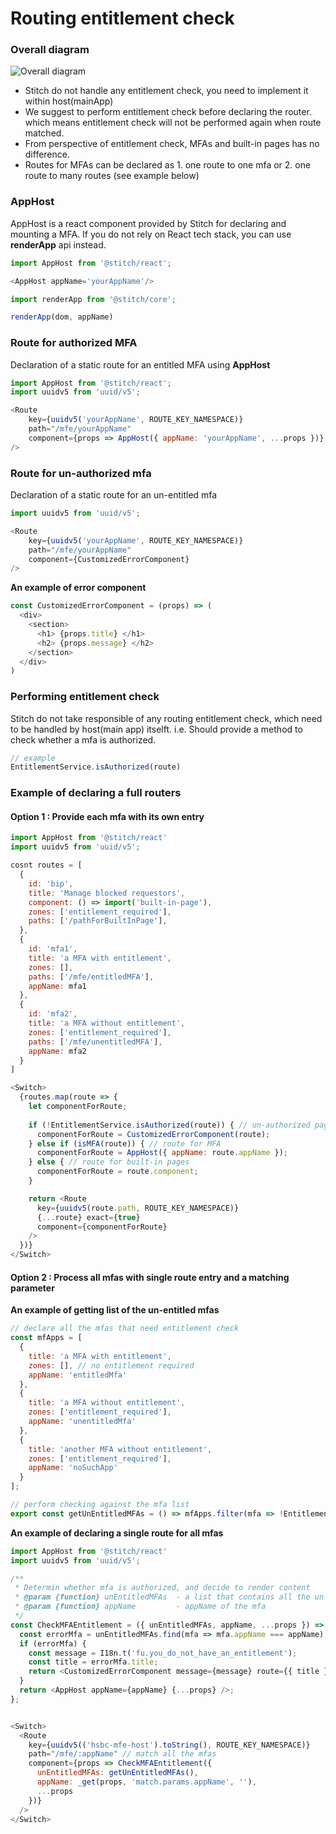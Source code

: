 # Routing entitlement check

### Overall diagram
![Overall diagram](https://alm-github.systems.uk.hsbc/Net-UI/stitch/raw/HEAD/docs/assets/route_entitlement.png "Overall diagram")

- Stitch do not handle any entitlement check, you need to implement it within host(mainApp)
- We suggest to perform entitlement check before declaring the router. which means entitlement check will not be performed again when route matched.
- From perspective of entitlement check, MFAs and built-in pages has no difference.
- Routes for MFAs can be declared as 1. one route to one mfa or 2. one route to many routes (see example below)


### AppHost

AppHost is a react component provided by Stitch for declaring and mounting a MFA. If you do not rely on React tech stack, you can use **renderApp** api instead. 

```js
import AppHost from '@stitch/react';

<AppHost appName='yourAppName'/>
```

```js
import renderApp from '@stitch/core';

renderApp(dom, appName)
```


### Route for authorized MFA

Declaration of a static route for an entitled MFA using **AppHost**
```js
import AppHost from '@stitch/react';
import uuidv5 from 'uuid/v5';

<Route
    key={uuidv5('yourAppName', ROUTE_KEY_NAMESPACE)}
    path="/mfe/yourAppName"
    component={props => AppHost({ appName: 'yourAppName', ...props })}
/>
```
       
### Route for un-authorized mfa
Declaration of  a static route for an un-entitled mfa

```js
import uuidv5 from 'uuid/v5';

<Route
    key={uuidv5('yourAppName', ROUTE_KEY_NAMESPACE)}
    path="/mfe/yourAppName"
    component={CustomizedErrorComponent}
/>
```

**An example of error component**
```js
const CustomizedErrorComponent = (props) => (
  <div>
    <section>
      <h1> {props.title} </h1>
      <h2> {props.message} </h2>
    </section>
  </div>
)
```

### Performing entitlement check 
Stitch do not take responsible of any routing entitlement check, which need to be handled by host(main app) itselft.
i.e. Should provide a method to check whether a mfa is authorized.
```js
// example 
EntitlementService.isAuthorized(route)
```

### Example of declaring a full routers
#### Option 1 : Provide each mfa with its own entry
```js
import AppHost from '@stitch/react'
import uuidv5 from 'uuid/v5';

cosnt routes = [
  {
    id: 'bip',
    title: 'Manage blocked requestors',
    component: () => import('built-in-page'),
    zones: ['entitlement_required'],
    paths: ['/pathForBuiltInPage'],
  },
  {
    id: 'mfa1',
    title: 'a MFA with entitlement',
    zones: [],
    paths: ['/mfe/entitledMFA'],
    appName: mfa1
  },
  {
    id: 'mfa2',
    title: 'a MFA without entitlement',
    zones: ['entitlement_required'],
    paths: ['/mfe/unentitledMFA'],
    appName: mfa2
  }
]

<Switch>
  {routes.map(route => {
    let componentForRoute;
    
    if (!EntitlementService.isAuthorized(route)) { // un-authorized page
      componentForRoute = CustomizedErrorComponent(route);
    } else if (isMFA(route)) { // route for MFA
      componentForRoute = AppHost({ appName: route.appName });
    } else { // route for built-in pages
      componentForRoute = route.component;
    }

    return <Route
      key={uuidv5(route.path, ROUTE_KEY_NAMESPACE)}
      {...route} exact={true}
      component={componentForRoute}
    />
  })}
</Switch>
```

#### Option 2 : Process all mfas with single route entry and a matching parameter

**An example of getting list of the un-entitled mfas**
```js
// declare all the mfas that need entitlement check
const mfApps = [
  {
    title: 'a MFA with entitlement',
    zones: [], // no entitlement required
    appName: 'entitledMfa'
  },
  {
    title: 'a MFA without entitlement',
    zones: ['entitlement_required'],
    appName: 'unentitledMfa'
  },
  {
    title: 'another MFA without entitlement',
    zones: ['entitlement_required'],
    appName: 'noSuchApp'
  }
];

// perform checking against the mfa list
export const getUnEntitledMFAs = () => mfApps.filter(mfa => !EntitlementService.isAuthorized(mfa));
```

**An example of declaring a single route for all mfas**
```js
import AppHost from '@stitch/react'
import uuidv5 from 'uuid/v5';

/**
 * Determin whether mfa is authorized, and decide to render content
 * @param {function} unEntitledMFAs  - a list that contains all the un-entitled mfas
 * @param {function} appName         - appName of the mfa
 */
const CheckMFAEntitlement = ({ unEntitledMFAs, appName, ...props }) => {
  const errorMfa = unEntitledMFAs.find(mfa => mfa.appName === appName);
  if (errorMfa) {
    const message = I18n.t('fu.you_do_not_have_an_entitlement');
    const title = errorMfa.title;
    return <CustomizedErrorComponent message={message} route={{ title }} />;
  }
  return <AppHost appName={appName} {...props} />;
};


<Switch>
  <Route
    key={uuidv5(('hsbc-mfe-host').toString(), ROUTE_KEY_NAMESPACE)}
    path="/mfe/:appName" // match all the mfas
    component={props => CheckMFAEntitlement({
      unEntitledMFAs: getUnEntitledMFAs(),
      appName: _get(props, 'match.params.appName', ''),
      ...props
    })}
  />
</Switch>
```
 



